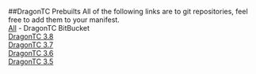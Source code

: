 ##DragonTC Prebuilts
All of the following links are to git repositories, feel free to add them to your manifest.  
[All](https://bitbucket.org/dragon-tc) - DragonTC BitBucket  
[DragonTC 3.8](https://bitbucket.org/dragon-tc/dragontc-3.8)  
[DragonTC 3.7](https://bitbucket.org/dragon-tc/dragontc-3.7)  
[DragonTC 3.6](https://bitbucket.org/dragon-tc/dragontc-3.6)  
[DragonTC 3.5](https://bitbucket.org/dragon-tc/dragontc-3.5)  
